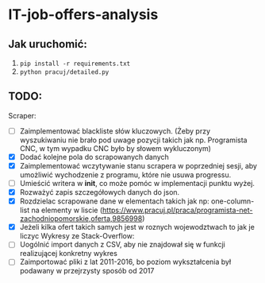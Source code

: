 # IT-job-offers-analysis


## Jak uruchomić:
1. `pip install -r requirements.txt`
2. `python pracuj/detailed.py`

## TODO:
Scraper:
- [ ] Zaimplementować blackliste słów kluczowych. (Żeby przy wyszukiwaniu nie brało pod uwage pozycji takich jak np. Programista CNC, w tym wypadku CNC było by słowem wykluczonym)
- [x] Dodać kolejne pola do scrapowanych danych
- [x] Zaimplementować wczytywanie stanu scrapera w poprzedniej sesji, aby umożliwić wychodzenie z programu, które nie usuwa progressu.
- [ ] Umieścić writera w __init__, co może pomóc w implementacji punktu wyżej.
- [x] Rozważyć zapis szczegółowych danych do json.
- [x] Rozdzielac scrapowane dane w elementach takich jak np: one-column-list na elementy w liscie (https://www.pracuj.pl/praca/programista-net-zachodniopomorskie,oferta,9856998)
- [x] Jeżeli kilka ofert takich samych jest w roznych wojewodztwach to jak je liczyc
Wykresy ze Stack-Overflow:
- [ ] Uogólnić import danych z CSV, aby nie znajdował się w funkcji realizującej konkretny wykres
- [ ] Zaimportować pliki z lat 2011-2016, bo poziom wykształcenia był podawany w przejrzysty sposób od 2017
